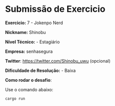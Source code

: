 # Submissão de Exercicio

**Exercicio:** 7 - Jokenpo Nerd

**Nickname:** Shinobu

**Nível Técnico:** - Estagiário

**Empresa:** senhasegura

**Twitter**: https://twitter.com/Shinobu_uwu (opcional)

**Dificuldade de Resolução:** - Baixa

**Como rodar o desafio**: 

Use o comando abaixo: 
```bash
cargo run
```
